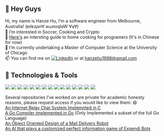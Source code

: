 <!---
HanzeHu98/HanzeHu98 is a ✨ special ✨ repository because its `README.md` (this file) appears on your GitHub profile.
You can click the Preview link to take a look at your changes.
--->
## 👋 Hey Guys
Hi, my name is Hanze Hu, I'm a software engineer from Melbourne, Australia! (ɐᴉlɐɹʇsn∀ ǝuɹnoqlǝW ∀ʞ∀) <br>
👀 I’m interested in Soccer, Cooking and Crypto <br>
🍳 [Here's](https://github.com/Anduin2017/HowToCook) an intersting guide to home cooking for programers (It's in Chinese for now)<br>
🌱 I’m currently undertaking a Master of Computer Science at the University of Chicago <br>
📫 You can find me on [![LinkedIn][2.2]][2] or at hanzehu1998@gmail.com<br>

## 🔧 Technologies & Tools
![](https://img.shields.io/badge/Editor-Eclipse-informational?style=flat&logo=eclipse&logoColor=white&color=2bbc8a)
![](https://img.shields.io/badge/Editor-VSC-informational?style=flat&logo=visualstudiocode&logoColor=white&color=2bbc8a)
![](https://img.shields.io/badge/Code-Python-informational?style=flat&logo=python&logoColor=white&color=2bbc8a)
![](https://img.shields.io/badge/Code-Node-informational?style=flat&logo=node.js&logoColor=white&color=2bbc8a)
![](https://img.shields.io/badge/Code-JavaScript-informational?style=flat&logo=javascript&logoColor=white&color=2bbc8a)
![](https://img.shields.io/badge/Code-Golang-informational?style=flat&logo=go&logoColor=white&color=2bbc8a)
![](https://img.shields.io/badge/Code-Java-informational?style=flat&logo=java&logoColor=white&color=2bbc8a)
![](https://img.shields.io/badge/Code-C-informational?style=flat&logo=c&logoColor=white&color=2bbc8a)
![](https://img.shields.io/badge/Code-HTML/CSS-informational?style=flat&logo=html5&logoColor=white&color=2bbc8a)
![](https://img.shields.io/badge/Code-Haskell-informational?style=flat&logo=haskell&logoColor=white&color=2bbc8a)
![](https://img.shields.io/badge/Tools-MySQL-informational?style=flat&logo=MySQL&logoColor=white&color=2bbc8a)
![](https://img.shields.io/badge/Tools-Git-informational?style=flat&logo=git&logoColor=white&color=2bbc8a)
![](https://img.shields.io/badge/Tools-Jupyter_Notebook-informational?style=flat&logo=jupyter&logoColor=white&color=2bbc8a)
![](https://img.shields.io/badge/Tools-Atlassian_Toolset-informational?style=flat&logo=atlassian&logoColor=white&color=2bbc8a)
![](https://img.shields.io/badge/Tools-Firebase-informational?style=flat&logo=firebase&logoColor=white&color=2bbc8a)

Several repositories I've worked on are private for academic honesty reasons, please request access if you would like to view them: 😄<br>
[An Internet Relay Chat System Implemnted in C](https://github.com/uchicago-cmsc23320-2022/chirc-p1-hanzeh-lianweicui)<br>
[A Go Compiler implemented in Go](https://github.com/mpcs51300-aut21/proj-i_have_go_idea) (Only Implemented a subset of the full Go Language)<br>
[An Object Oriented Design of a Mail Delivery Robot](https://github.com/HanzeHu98/SWEN30006_ProjectPartB) <br>
[An AI that plays a customized perfect information game of Expendi Bots](https://github.com/HanzeHu98/Expendibots)<br>
<!-- Actual text -->

<!-- Icons -->
[2.2]: https://raw.githubusercontent.com/MartinHeinz/MartinHeinz/master/linkedin-3-16.png (LinkedIn icon without padding)
<!-- Links to your social media accounts -->
[2]: https://www.linkedin.com/in/hanze-hu-95a203195/

